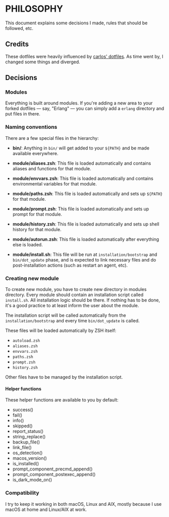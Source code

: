# PHILOSOPHY

This document explains some decisions I made, rules that should be followed, etc.

## Credits

These dotfiles were heavily influenced by [carlos' dotfiles](https://github.com/caarlos0/dotfiles). As time went by, I changed some things and diverged.

## Decisions

### Modules

Everything is built around modules. If you're adding a new area to your forked dotfiles — say, "Erlang" — you can simply add a `erlang` directory and put files in there.

### Naming conventions

There are a few special files in the hierarchy:

- **bin/**: Anything in `bin/` will get added to your `${PATH}` and be made available everywhere.

- **module/aliases.zsh**: This file is loaded automatically and contains aliases and functions for that module.

- **module/envvars.zsh**: This file is loaded automatically and contains environmental variables for that module.

- **module/paths.zsh**: This file is loaded automatically and sets up `${PATH}` for that module.

- **module/prompt.zsh**: This file is loaded automatically and sets up prompt for that module.

- **module/history.zsh**: This file is loaded automatically and sets up shell history for that module.

- **module/autorun.zsh**: This file is loaded automatically after everything else is loaded.

- **module/install.sh**: This file will be run at `installation/bootstrap` and `bin/dot_update` phase, and is expected to link necessary files and do post-installation actions (such as restart an agent, etc).

### Creating new module

To create new module, you have to create new directory in modules directory. Every module should contain an installation script called `install.sh`. All installation logic should be there. If nothing has to be done, it's a good practice to at least inform the user about the module.

The installation script will be called automatically from the `installation/bootstrap` and every time `bin/dot_update` is called.

These files will be loaded automatically by ZSH itself:

- `autoload.zsh`
- `aliases.zsh`
- `envvars.zsh`
- `paths.zsh`
- `prompt.zsh`
- `history.zsh`

Other files have to be managed by the installation script.

#### Helper functions

These helper functions are available to you by default:

- success()
- fail()
- info()
- skipped()
- report_status()
- string_replace()
- backup_file()
- link_file()
- os_detection()
- macos_version()
- is_installed()
- prompt_component_precmd_append()
- prompt_component_postexec_append()
- is_dark_mode_on()

### Compatibility

I try to keep it working in both macOS, Linux and AIX, mostly because I use macOS at home and Linux/AIX at work.
